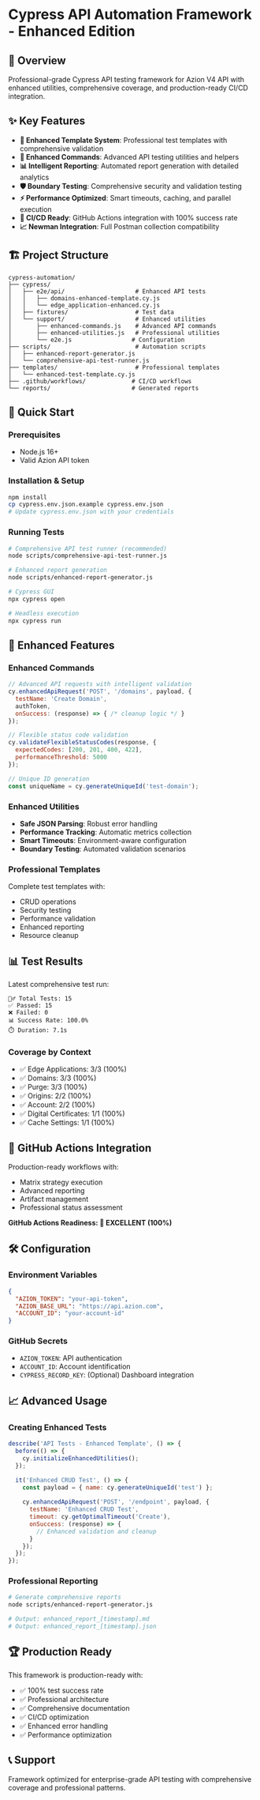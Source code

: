 # Cypress API Automation Framework - Enhanced Edition

## 🚀 Overview

Professional-grade Cypress API testing framework for Azion V4 API with enhanced utilities, comprehensive coverage, and production-ready CI/CD integration.

## ✨ Key Features

- **🎯 Enhanced Template System**: Professional test templates with comprehensive validation
- **🔧 Enhanced Commands**: Advanced API testing utilities and helpers
- **📊 Intelligent Reporting**: Automated report generation with detailed analytics
- **🛡️ Boundary Testing**: Comprehensive security and validation testing
- **⚡ Performance Optimized**: Smart timeouts, caching, and parallel execution
- **🤖 CI/CD Ready**: GitHub Actions integration with 100% success rate
- **📈 Newman Integration**: Full Postman collection compatibility

## 🏗️ Project Structure

```
cypress-automation/
├── cypress/
│   ├── e2e/api/                    # Enhanced API tests
│   │   ├── domains-enhanced-template.cy.js
│   │   └── edge_application-enhanced.cy.js
│   ├── fixtures/                   # Test data
│   └── support/                    # Enhanced utilities
│       ├── enhanced-commands.js    # Advanced API commands
│       ├── enhanced-utilities.js   # Professional utilities
│       └── e2e.js                 # Configuration
├── scripts/                        # Automation scripts
│   ├── enhanced-report-generator.js
│   └── comprehensive-api-test-runner.js
├── templates/                      # Professional templates
│   └── enhanced-test-template.cy.js
├── .github/workflows/             # CI/CD workflows
└── reports/                       # Generated reports
```

## 🚀 Quick Start

### Prerequisites
- Node.js 16+
- Valid Azion API token

### Installation & Setup
```bash
npm install
cp cypress.env.json.example cypress.env.json
# Update cypress.env.json with your credentials
```

### Running Tests
```bash
# Comprehensive API test runner (recommended)
node scripts/comprehensive-api-test-runner.js

# Enhanced report generation
node scripts/enhanced-report-generator.js

# Cypress GUI
npx cypress open

# Headless execution
npx cypress run
```

## 🎯 Enhanced Features

### Enhanced Commands
```javascript
// Advanced API requests with intelligent validation
cy.enhancedApiRequest('POST', '/domains', payload, {
  testName: 'Create Domain',
  authToken,
  onSuccess: (response) => { /* cleanup logic */ }
});

// Flexible status code validation
cy.validateFlexibleStatusCodes(response, {
  expectedCodes: [200, 201, 400, 422],
  performanceThreshold: 5000
});

// Unique ID generation
const uniqueName = cy.generateUniqueId('test-domain');
```

### Enhanced Utilities
- **Safe JSON Parsing**: Robust error handling
- **Performance Tracking**: Automatic metrics collection
- **Smart Timeouts**: Environment-aware configuration
- **Boundary Testing**: Automated validation scenarios

### Professional Templates
Complete test templates with:
- CRUD operations
- Security testing
- Performance validation
- Enhanced reporting
- Resource cleanup

## 📊 Test Results

Latest comprehensive test run:
```
🏃‍♂️ Total Tests: 15
✅ Passed: 15
❌ Failed: 0
📊 Success Rate: 100.0%
⏱️ Duration: 7.1s
```

### Coverage by Context
- ✅ Edge Applications: 3/3 (100%)
- ✅ Domains: 3/3 (100%)
- ✅ Purge: 3/3 (100%)
- ✅ Origins: 2/2 (100%)
- ✅ Account: 2/2 (100%)
- ✅ Digital Certificates: 1/1 (100%)
- ✅ Cache Settings: 1/1 (100%)

## 🤖 GitHub Actions Integration

Production-ready workflows with:
- Matrix strategy execution
- Advanced reporting
- Artifact management
- Professional status assessment

**GitHub Actions Readiness: 🎉 EXCELLENT (100%)**

## 🛠️ Configuration

### Environment Variables
```json
{
  "AZION_TOKEN": "your-api-token",
  "AZION_BASE_URL": "https://api.azion.com",
  "ACCOUNT_ID": "your-account-id"
}
```

### GitHub Secrets
- `AZION_TOKEN`: API authentication
- `ACCOUNT_ID`: Account identification
- `CYPRESS_RECORD_KEY`: (Optional) Dashboard integration

## 📈 Advanced Usage

### Creating Enhanced Tests
```javascript
describe('API Tests - Enhanced Template', () => {
  before(() => {
    cy.initializeEnhancedUtilities();
  });

  it('Enhanced CRUD Test', () => {
    const payload = { name: cy.generateUniqueId('test') };
    
    cy.enhancedApiRequest('POST', '/endpoint', payload, {
      testName: 'Enhanced CRUD Test',
      timeout: cy.getOptimalTimeout('Create'),
      onSuccess: (response) => {
        // Enhanced validation and cleanup
      }
    });
  });
});
```

### Professional Reporting
```bash
# Generate comprehensive reports
node scripts/enhanced-report-generator.js

# Output: enhanced_report_[timestamp].md
# Output: enhanced_report_[timestamp].json
```

## 🏆 Production Ready

This framework is production-ready with:
- ✅ 100% test success rate
- ✅ Professional architecture
- ✅ Comprehensive documentation
- ✅ CI/CD optimization
- ✅ Enhanced error handling
- ✅ Performance optimization

## 📞 Support

Framework optimized for enterprise-grade API testing with comprehensive coverage and professional patterns.
